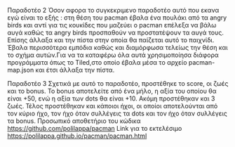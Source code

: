 Παραδοτέο 2
Όσον αφορα το συγκεκριμενο παραδοτέο αυτό που εκανα εγώ είναι το εξής : στη θέση του pacman έβαλα ένα πουλάκι από τα angry birds και αντί για τις κουκίδες που μαζεύει ο pacman επέλεξα να βάλω αυγά καθώς τα angry birds προσπαθούν να προστατέψουν τα αυγά τους. Επίσης άλλαξα και την πίστα στην οποία θα παίζεται αυτό το παιχνίδι. Έβαλα περισσότερα εμπόδια καθώς και διαμόρφωσα τελείως την θέση και το σχήμα αυτών.Για να τα καταφέρω όλα αυτά χρησιμοποίησα διάφορα προγράμματα όπως το Tiled,στο οποίο έβαλα μέσα τo αρχείο pacman-map.json και έτσι άλλαξα την πίστα.

Παραδοτέο 3
Σχετικά με αυτό το παραδοτέο, προστέθηκε το score, οι ζωές και το bonus. Το bonus αποτελείτε από ένα μήλο, η αξία του οποίου θα είναι +50, ενώ η αξία των dots θα είναι +10. Ακόμη προστέθηκαν και 3 ζωές. Τέλος προστέθηκαν και κάποιοι ήχοι, οι οποίοι αποτελούνται από τον κύριο ήχο, τον ήχο όταν συλλέγεις τα dots και τον ήχο όταν συλλέγεις τα bonus.
Προσωπικό αποθετήριο του κώδικα https://github.com/polilappa/pacman
Link για το εκτελέσιμο https://polilappa.github.io/pacman/pacman.html
